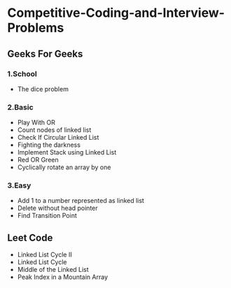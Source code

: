 # Competitive-Coding-and-Interview-Problems

## Geeks For Geeks

### 1.School
- The dice problem

### 2.Basic
- Play With OR
- Count nodes of linked list
- Check If Circular Linked List
- Fighting the darkness
- Implement Stack using Linked List
- Red OR Green
- Cyclically rotate an array by one

### 3.Easy
- Add 1 to a number represented as linked list
- Delete without head pointer
- Find Transition Point

## Leet Code

- Linked List Cycle II
- Linked List Cycle
- Middle of the Linked List
- Peak Index in a Mountain Array

